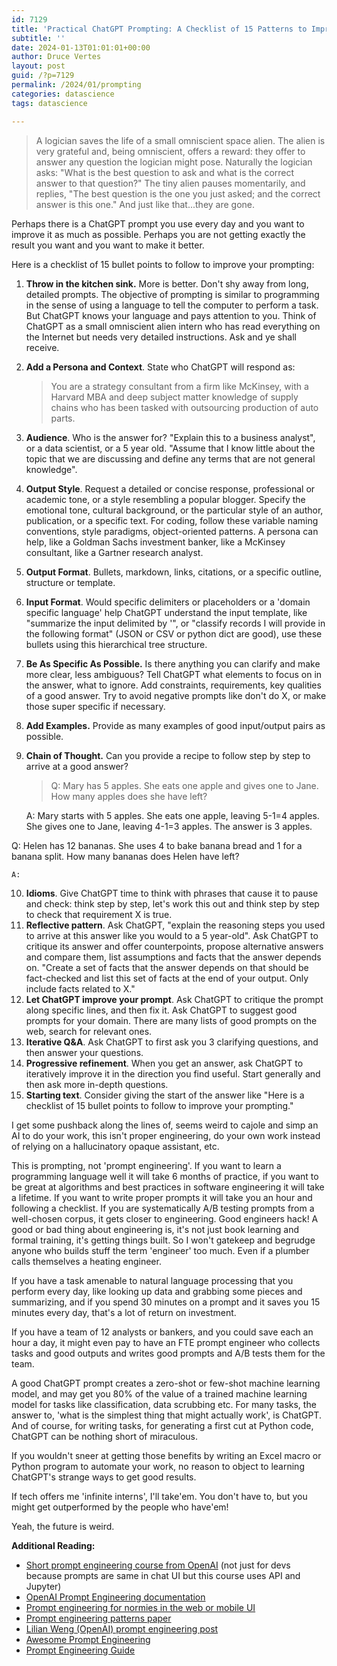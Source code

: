 ```yaml
---
id: 7129
title: 'Practical ChatGPT Prompting: A Checklist of 15 Patterns to Improve Your Prompts'
subtitle: ''
date: 2024-01-13T01:01:01+00:00
author: Druce Vertes
layout: post
guid: /?p=7129
permalink: /2024/01/prompting
categories: datascience
tags: datascience

---
```


> A logician saves the life of a small omniscient space alien. The alien is very grateful and, being omniscient, offers a reward: they offer to answer any question the logician might pose. Naturally the logician asks: "What is the best question to ask and what is the correct answer to that question?" The tiny alien pauses momentarily, and replies, "The best question is the one you just asked; and the correct answer is this one." And just like that...they are gone.

<!--more-->

Perhaps there is a ChatGPT prompt you use every day and you want to improve it as much as possible. Perhaps you are not getting exactly the result you want and you want to make it better. 

Here is a checklist of 15 bullet points to follow to improve your prompting:

1. **Throw in the kitchen sink.** More is better. Don't shy away from long, detailed prompts. The objective of prompting is similar to programming in the sense of using a language to tell the computer to perform a task. But ChatGPT knows your language and pays attention to you. Think of ChatGPT as a small omniscient alien intern who has read everything on the Internet but needs very detailed instructions.  Ask and ye shall receive.
2. **Add a Persona and Context**. State who ChatGPT will respond as:
   > You are a strategy consultant from a firm like McKinsey, with a Harvard MBA and deep subject matter knowledge of supply chains who has been tasked with outsourcing production of auto parts.
3. **Audience**. Who is the answer for? "Explain this to a business analyst", or a data scientist, or a 5 year old. "Assume that I know little about the topic that we are discussing and define any terms that are not general knowledge". 
4. **Output Style**. Request a detailed or concise response, professional or academic tone, or a style resembling a popular blogger. Specify the emotional tone, cultural background, or the particular style of an author, publication, or a specific text. For coding, follow these variable naming conventions, style paradigms, object-oriented patterns. A persona can help, like a Goldman Sachs investment banker, like a McKinsey consultant, like a Gartner research analyst.
5. **Output Format**. Bullets, markdown, links, citations, or a specific outline, structure or template.
6. **Input Format**. Would specific delimiters or placeholders or a 'domain specific language' help ChatGPT understand the input template, like "summarize the input delimited by '", or "classify records I will provide in the following format" (JSON or CSV or python dict are good), use these bullets using this hierarchical tree structure.
7. **Be As Specific As Possible.** Is there anything you can clarify and make more clear, less ambiguous? Tell ChatGPT what elements to focus on in the answer, what to ignore. Add constraints, requirements, key qualities of a good answer. Try to avoid negative prompts like don't do X, or make those super specific if necessary.
8. **Add Examples.** Provide as many examples of good input/output pairs as possible.
9. **Chain of Thought.** Can you provide a recipe to follow step by step to arrive at a good answer? 
   
   >Q: Mary has 5 apples. She eats one apple and gives one to Jane. How many apples does she have left?
   >
   A: Mary starts with 5 apples. She eats one apple, leaving 5-1=4 apples. She gives one to Jane, leaving 4-1=3 apples. The answer is 3 apples. 
>   
   Q: Helen has 12 bananas. She uses 4 to bake banana bread and 1 for a banana split. How many bananas does Helen have left?
>   
    A:
   
10. **Idioms**. Give ChatGPT time to think with phrases that cause it to pause and check: think step by step, let's work this out and think step by step to check that requirement X is true.
11. **Reflective pattern**. Ask ChatGPT, "explain the reasoning steps you used to arrive at this answer like you would to a 5 year-old". Ask ChatGPT to critique its answer and offer counterpoints, propose alternative answers and compare them, list assumptions and facts that the answer depends on. "Create a set of facts that the answer depends on that should be fact-checked and list this set of facts at the end of your output. Only include facts related to X."
12. **Let ChatGPT improve your prompt**. Ask ChatGPT to critique the prompt along specific lines, and then fix it. Ask ChatGPT to suggest good prompts for your domain. There are many lists of good prompts on the web, search for relevant ones.
13. **Iterative Q&A**. Ask ChatGPT to first ask you 3 clarifying questions, and then answer your questions.
14. **Progressive refinement**. When you get an answer, ask ChatGPT to iteratively improve it in the direction you find useful. Start generally and then ask more in-depth questions.
15. **Starting text**. Consider giving the start of the answer like "Here is a checklist of 15 bullet points to follow to improve your prompting."

I get some pushback along the lines of, seems weird to cajole and simp an AI to do your work, this isn't proper engineering, do your own work instead of relying on a hallucinatory opaque assistant, etc.

This is prompting, not 'prompt engineering'. If you want to learn a programming language well it will take 6 months of practice, if you want to be great at algorithms and best practices in software engineering it will take a lifetime. If you want to write proper prompts it will take you an hour and following a checklist. If you are systematically A/B testing prompts from a well-chosen corpus, it gets closer to engineering. Good engineers hack! A good or bad thing about engineering is, it's not just book learning and formal training, it's getting things built. So I won't gatekeep and begrudge anyone who builds stuff the term 'engineer' too much. Even if a plumber calls themselves a heating engineer.

If you have a task amenable to natural language processing that you perform every day, like looking up data and grabbing some pieces and summarizing, and if you spend 30 minutes on a prompt and it saves you 15 minutes every day, that's a lot of return on investment. 

If you have a team of 12 analysts or bankers, and you could save each an hour a day, it might even pay to have an FTE prompt engineer who collects tasks and good outputs and writes good prompts and A/B tests them for the team.

A good ChatGPT prompt creates a zero-shot or few-shot machine learning model, and may get you 80% of the value of a trained machine learning model for tasks like classification, data scrubbing etc. For many tasks, the answer to, 'what is the simplest thing that might actually work', is ChatGPT. And of course, for writing tasks, for generating a first cut at Python code, ChatGPT can be nothing short of miraculous.

If you wouldn't sneer at getting those benefits by writing an Excel macro or Python program to automate your work, no reason to object to learning ChatGPT's strange ways to get good results. 

If tech offers me 'infinite interns', I'll take'em. You don't have to, but you might get outperformed by the people who have'em!

Yeah, the future is weird.

**Additional Reading:**
  - [Short prompt engineering course from OpenAI](https://www.deeplearning.ai/short-courses/chatgpt-prompt-engineering-for-developers/) (not just for devs because prompts are same in chat UI but this course uses API and Jupyter) 
  - [OpenAI Prompt Engineering documentation](https://platform.openai.com/docs/guides/prompt-engineering)
  - [Prompt engineering for normies in the web or mobile UI](https://www.coursera.org/learn/prompt-engineering)
  - [Prompt engineering patterns paper](https://www.dre.vanderbilt.edu/~schmidt/PDF/prompt-patterns.pdf) 
  - [Lilian Weng (OpenAI) prompt engineering post](https://lilianweng.github.io/posts/2023-03-15-prompt-engineering/) 
  - [Awesome Prompt Engineering](https://github.com/promptslab/Awesome-Prompt-Engineering)
  - [Prompt Engineering Guide](https://github.com/dair-ai/Prompt-Engineering-Guide)

